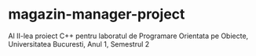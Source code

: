 # magazin-manager-project
Al II-lea proiect C++ pentru laboratul de Programare Orientata pe Obiecte, Universitatea Bucuresti, Anul 1, Semestrul 2
